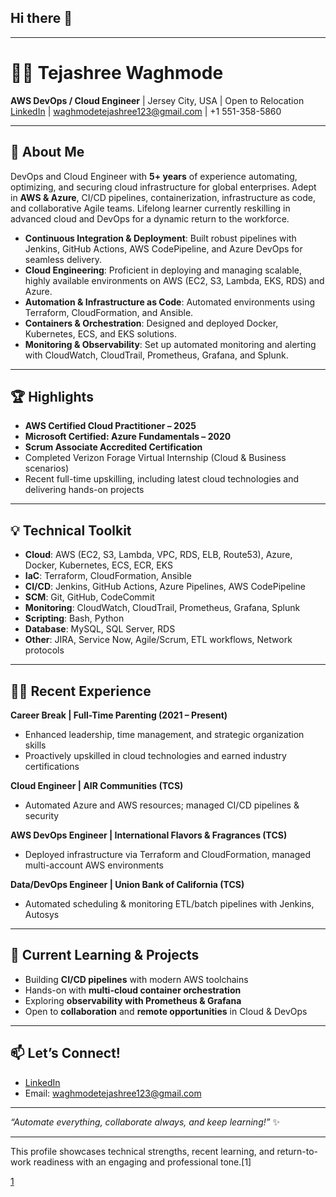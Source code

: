 ## Hi there 👋

***

# 👩‍💻 Tejashree Waghmode

**AWS DevOps / Cloud Engineer** | Jersey City, USA | Open to Relocation  
[LinkedIn](https://www.linkedin.com/in/tejashreewaghmode1/) | waghmodetejashree123@gmail.com | +1 551-358-5860

***

## 🚀 About Me

DevOps and Cloud Engineer with **5+ years** of experience automating, optimizing, and securing cloud infrastructure for global enterprises. Adept in **AWS & Azure**, CI/CD pipelines, containerization, infrastructure as code, and collaborative Agile teams. Lifelong learner currently reskilling in advanced cloud and DevOps for a dynamic return to the workforce.

- **Continuous Integration & Deployment**: Built robust pipelines with Jenkins, GitHub Actions, AWS CodePipeline, and Azure DevOps for seamless delivery.
- **Cloud Engineering**: Proficient in deploying and managing scalable, highly available environments on AWS (EC2, S3, Lambda, EKS, RDS) and Azure.
- **Automation & Infrastructure as Code**: Automated environments using Terraform, CloudFormation, and Ansible.
- **Containers & Orchestration**: Designed and deployed Docker, Kubernetes, ECS, and EKS solutions.
- **Monitoring & Observability**: Set up automated monitoring and alerting with CloudWatch, CloudTrail, Prometheus, Grafana, and Splunk.

***

## 🏆 Highlights

- **AWS Certified Cloud Practitioner – 2025**
- **Microsoft Certified: Azure Fundamentals – 2020**
- **Scrum Associate Accredited Certification**
- Completed Verizon Forage Virtual Internship (Cloud & Business scenarios)
- Recent full-time upskilling, including latest cloud technologies and delivering hands-on projects

***

## 💡 Technical Toolkit

- **Cloud**: AWS (EC2, S3, Lambda, VPC, RDS, ELB, Route53), Azure, Docker, Kubernetes, ECS, ECR, EKS
- **IaC**: Terraform, CloudFormation, Ansible
- **CI/CD**: Jenkins, GitHub Actions, Azure Pipelines, AWS CodePipeline
- **SCM**: Git, GitHub, CodeCommit
- **Monitoring**: CloudWatch, CloudTrail, Prometheus, Grafana, Splunk
- **Scripting**: Bash, Python
- **Database**: MySQL, SQL Server, RDS
- **Other**: JIRA, Service Now, Agile/Scrum, ETL workflows, Network protocols

***

## 👩‍🏫 Recent Experience

**Career Break | Full-Time Parenting (2021 – Present)**
- Enhanced leadership, time management, and strategic organization skills
- Proactively upskilled in cloud technologies and earned industry certifications

**Cloud Engineer | AIR Communities (TCS)**
- Automated Azure and AWS resources; managed CI/CD pipelines & security

**AWS DevOps Engineer | International Flavors & Fragrances (TCS)**
- Deployed infrastructure via Terraform and CloudFormation, managed multi-account AWS environments

**Data/DevOps Engineer | Union Bank of California (TCS)**
- Automated scheduling & monitoring ETL/batch pipelines with Jenkins, Autosys

***

## 🌱 Current Learning & Projects

- Building **CI/CD pipelines** with modern AWS toolchains
- Hands-on with **multi-cloud container orchestration**
- Exploring **observability with Prometheus & Grafana**
- Open to **collaboration** and **remote opportunities** in Cloud & DevOps

***

## 📫 Let’s Connect!

- [LinkedIn](#)
- Email: waghmodetejashree123@gmail.com

***

_“Automate everything, collaborate always, and keep learning!”_ ✨

***

This profile showcases technical strengths, recent learning, and return-to-work readiness with an engaging and professional tone.[1]

[1](https://ppl-ai-file-upload.s3.amazonaws.com/web/direct-files/attachments/14021644/75be6d7d-b728-4c62-815c-3b2ece060a68/Cloud_AWS_DevOps_Tejashree_Waghmode.pdf)
